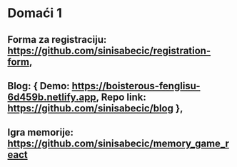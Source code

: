 # Domaći 1 
   ## Forma za registraciju: https://github.com/sinisabecic/registration-form,
   ## Blog: { Demo: https://boisterous-fenglisu-6d459b.netlify.app, Repo link: https://github.com/sinisabecic/blog },
   ## Igra memorije: https://github.com/sinisabecic/memory_game_react

